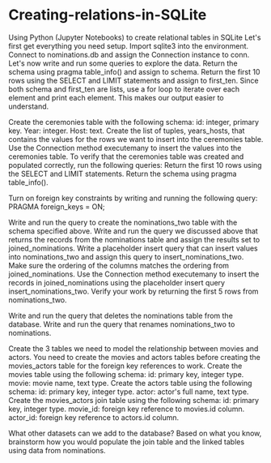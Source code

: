# Creating-relations-in-SQLite
Using Python (Jupyter Notebooks) to create relational tables in SQLite
Let's first get everything you need setup.
Import sqlite3 into the environment.
Connect to nominations.db and assign the Connection instance to conn.
Let's now write and run some queries to explore the data.
Return the schema using pragma table_info() and assign to schema.
Return the first 10 rows using the SELECT and LIMIT statements and assign to first_ten.
Since both schema and first_ten are lists, use a for loop to iterate over each element and print each element. This makes our output easier to understand.

Create the ceremonies table with the following schema:
id: integer, primary key.
Year: integer.
Host: text.
Create the list of tuples, years_hosts, that contains the values for the rows we want to insert into the ceremonies table.
Use the Connection method executemany to insert the values into the ceremonies table.
To verify that the ceremonies table was created and populated correctly, run the following queries:
Return the first 10 rows using the SELECT and LIMIT statements.
Return the schema using pragma table_info().

Turn on foreign key constraints by writing and running the following query:
PRAGMA foreign_keys = ON;

Write and run the query to create the nominations_two table with the schema specified above.
Write and run the query we discussed above that returns the records from the nominations table and assign the results set to joined_nominations.
Write a placeholder insert query that can insert values into nominations_two and assign this query to insert_nominations_two. Make sure the ordering of the columns matches the ordering from joined_nominations.
Use the Connection method executemany to insert the records in joined_nominations using the placeholder insert query insert_nominations_two.
Verify your work by returning the first 5 rows from nominations_two.

Write and run the query that deletes the nominations table from the database.
Write and run the query that renames nominations_two to nominations.

Create the 3 tables we need to model the relationship between movies and actors. You need to create the movies and actors tables before creating the movies_actors table for the foreign key references to work.
Create the movies table using the following schema:
id: primary key, integer type.
movie: movie name, text type.
Create the actors table using the following schema:
id: primary key, integer type.
actor: actor's full name, text type.
Create the movies_actors join table using the following schema:
id: primary key, integer type.
movie_id: foreign key reference to movies.id column.
actor_id: foreign key reference to actors.id column.

What other datasets can we add to the database?
Based on what you know, brainstorm how you would populate the join table and the linked tables using data from nominations.
